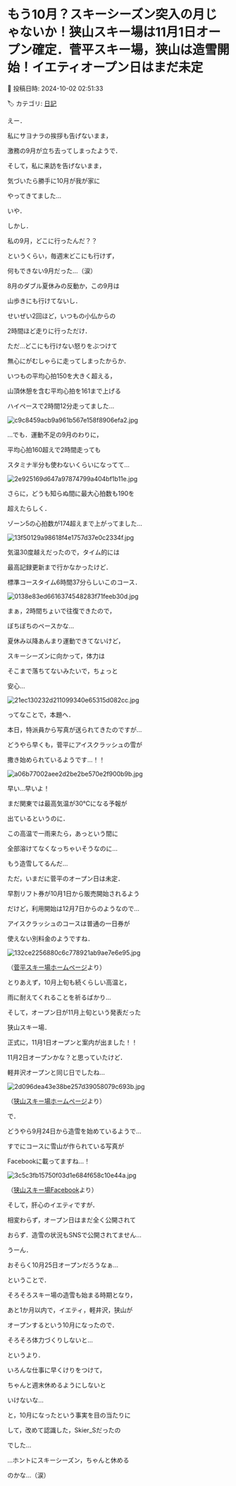 # もう10月？スキーシーズン突入の月じゃないか！狭山スキー場は11月1日オープン確定．菅平スキー場，狭山は造雪開始！イエティオープン日はまだ未定

📅 投稿日時: 2024-10-02 02:51:33

🏷️ カテゴリ: [日記](cc4b5682fb7b8b144980957a978653fb0.md)

えー．


私にサヨナラの挨拶も告げないまま，


激務の9月が立ち去ってしまったようで．





そして，私に来訪を告げないまま，


気づいたら勝手に10月が我が家に


やってきてました…





いや．


しかし．


私の9月，どこに行ったんだ？？


というくらい，毎週末どこにも行けず，


何もできない9月だった…（涙）





8月のダブル夏休みの反動か，この9月は


山歩きにも行けてないし．


せいぜい2回ほど，いつもの小仏からの


2時間ほど走りに行っただけ．





ただ…どこにも行けない怒りをぶつけて


無心にがむしゃらに走ってしまったからか．


いつもの平均心拍150を大きく超える，


山頂休憩を含む平均心拍を161まで上げる


ハイペースで2時間12分走ってました…




![c9c8459acb9a961b567e158f8906efa2.jpg](images/c9c8459acb9a961b567e158f8906efa2.jpg)







…でも．運動不足の9月のわりに，


平均心拍160超えで2時間走っても


スタミナ半分も使わないくらいになってて…




![2e925169d647a97874799a404bf1b11e.jpg](images/2e925169d647a97874799a404bf1b11e.jpg)







さらに，どうも知らぬ間に最大心拍数も190を


超えたらしく．


ゾーン5の心拍数が174超えまで上がってました…




![13f50129a98618f4e1757d37e0c2334f.jpg](images/13f50129a98618f4e1757d37e0c2334f.jpg)







気温30度越えだったので，タイム的には


最高記録更新まで行かなかったけど．


標準コースタイム6時間37分らしいこのコース．




![0138e83ed6616374548283f71feeb30d.jpg](images/0138e83ed6616374548283f71feeb30d.jpg)







まぁ，2時間ちょいで往復できたので，


ぼちぼちのペースかな…


夏休み以降あんまり運動できてないけど，


スキーシーズンに向かって，体力は


そこまで落ちてないみたいで，ちょっと


安心…




![21ec130232d211099340e65315d082cc.jpg](images/21ec130232d211099340e65315d082cc.jpg)







ってなことで，本題へ．





本日，特派員から写真が送られてきたのですが…


どうやら早くも，菅平にアイスクラッシュの雪が


撒き始められているようです…！！




![a06b77002aee2d2be2be570e2f900b9b.jpg](images/a06b77002aee2d2be2be570e2f900b9b.jpg)







早い…早いよ！


まだ関東では最高気温が30℃になる予報が


出ているというのに．


この高温で一雨来たら，あっという間に


全部溶けてなくなっちゃいそうなのに…


もう造雪してるんだ…





ただ，いまだに菅平のオープン日は未定．


早割リフト券が10月1日から販売開始されるよう


だけど，利用開始は12月7日からのようなので…


アイスクラッシュのコースは普通の一日券が


使えない別料金のようですね．




![132ce2256880c6c778921ab9ae7e6e95.jpg](images/132ce2256880c6c778921ab9ae7e6e95.jpg)




（[菅平スキー場ホームページ](https://sugadaira-snowresort.com/358/)より）





とりあえず，10月上旬も続くらしい高温と，


雨に耐えてくれることを祈るばかり…





そして，オープン日が11月上旬という発表だった


狭山スキー場．


正式に，11月1日オープンと案内が出ました！！


11月2日オープンかな？と思っていたけど．


軽井沢オープンと同じ日でしたね…




![2d096dea43e38be257d39058079c693b.jpg](images/2d096dea43e38be257d39058079c693b.jpg)




（[狭山スキー場ホームページ](https://www.seibu-leisure.co.jp/ski_web/pdf/ski2024-2025_release.pdf)より）





で．


どうやら9月24日から造雪を始めているようで…


すでにコースに雪山が作られている写真が


Facebookに載ってますね…！




![3c5c3fb15750f03d1e684f658c10e44a.jpg](images/3c5c3fb15750f03d1e684f658c10e44a.jpg)




（[狭山スキー場Facebook](https://www.facebook.com/sayamaski/?locale=ja_JP)より）





そして，肝心のイエティですが．


相変わらず，オープン日はまだ全く公開されて


おらず．造雪の状況もSNSで公開されてません…





うーん．


おそらく10月25日オープンだろうなぁ…





ということで．


そろそろスキー場の造雪も始まる時期となり，


あと1か月以内で，イエティ，軽井沢，狭山が


オープンするという10月になったので．


そろそろ体力づくりしないと…





というより．


いろんな仕事に早くけりをつけて，


ちゃんと週末休めるようにしないと


いけないな…





と，10月になったという事実を目の当たりに


して，改めて認識した，Skier_Sだったの


でした…





…ホントにスキーシーズン，ちゃんと休める


のかな…（涙）
